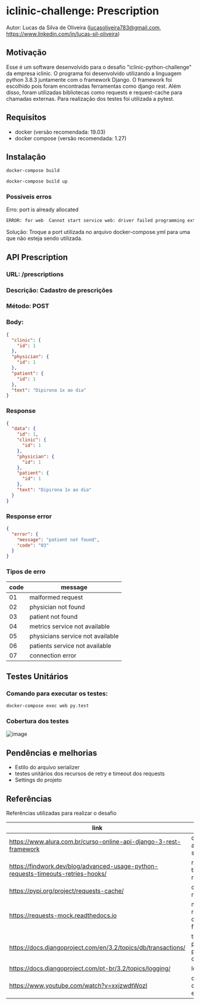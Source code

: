 # iclinic-challenge: Prescription
Autor: Lucas da Silva de Oliveira (lucasoliveira783@gmail.com, https://www.linkedin.com/in/lucas-sil-oliveira)

## Motivação

Esse é um software desenvolvido para o desafio "iclinic-python-challenge" da empresa iclinic. O programa foi desenvolvido utilizando a linguagem python 3.8.3 juntamente com o framework Django. O framework foi escolhido pois foram encontradas ferramentas como django rest. Além disso, foram utilizadas bibliotecas como requests e request-cache para chamadas externas. Para realização dos testes foi utilizada a pytest.

## Requisitos

- docker (versão recomendada: 19.03)
- docker compose (versão recomendada: 1.27)

## Instalação

```bash
docker-compose build
```

```bash
docker-compose build up
```

### Possiveis erros 

Erro: port is already allocated
```bash
ERROR: for web  Cannot start service web: driver failed programming external connectivity on endpoint iclinic-challenge_web_1 (410ef8ae22a35ccbf7b6a2cb8862a00559831d5ae698756770005c39dc37f1bb): Bind for 0.0.0.0:8000 failed: port is already allocated
```
Solução: Troque a port utilizada no arquivo docker-compose.yml para uma que não esteja sendo utilizada.

## API Prescription

### URL: /prescriptions

### Descrição: Cadastro de prescrições

### Método: POST

### Body: 
```json
{
  "clinic": {
    "id": 1
  },
  "physician": {
    "id": 1
  },
  "patient": {
    "id": 1
  },
  "text": "Dipirona 1x ao dia"
} 
```

### Response
```json
{
  "data": {
    "id": 1,
    "clinic": {
      "id": 1
    },
    "physician": {
      "id": 1
    },
    "patient": {
      "id": 1
    },
    "text": "Dipirona 1x ao dia"
  }
} 
```

### Response error
```json
{
  "error": {
    "message": "patient not found",
    "code": "03"
  }
}
```

### Tipos de erro
| code | message                          |
|------|----------------------------------|
| 01   | malformed request                |
| 02   | physician not found              |
| 03   | patient not found                |
| 04   | metrics service not available    |
| 05   | physicians service not available |
| 06   | patients service not available   |
| 07   | connection error                 |

## Testes Unitários

### Comando para executar os testes: 
```bash
docker-compose exec web py.test
```


### Cobertura dos testes

![image](https://user-images.githubusercontent.com/22778168/115154471-64457200-a051-11eb-8e8d-2b0c55be3279.png)


## Pendências e melhorias
- Estilo do arquivo serializer
- testes unitários dos recursos de retry e timeout dos requests
- Settings do projeto

## Referências

Referências utilizadas para realizar o desafio

| link                                                                               | descrição                                 |
|------------------------------------------------------------------------------------|-------------------------------------------|
| https://www.alura.com.br/curso-online-api-django-3-rest-framework                  | criação da api, serializers               |
| https://findwork.dev/blog/advanced-usage-python-requests-timeouts-retries-hooks/   | retry e timeput dos requests              |
| https://pypi.org/project/requests-cache/                                           | cache das requisições                     |
| https://requests-mock.readthedocs.io                                               | mock de requests e criação de fixtures    |
| https://docs.djangoproject.com/en/3.2/topics/db/transactions/                      | transaction para possibilidar o rollback  |
| https://docs.djangoproject.com/pt-br/3.2/topics/logging/                           | logs                                      |
| https://www.youtube.com/watch?v=xxjzwdtWozI                                        | configuração do postgree e docker         |


